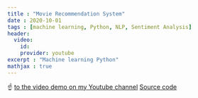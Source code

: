```yaml
---
title : "Movie Recommendation System"
date : 2020-10-01
tags : [machine learning, Python, NLP, Sentiment Analysis]
header:
  video:
    id:
    provider: youtube
excerpt : "Machine learning Python"
mathjax : true
---
```

☝️ [to the video demo on my Youtube channel]()
[Source code](https://github.com/achafi/MovieRecommendation)